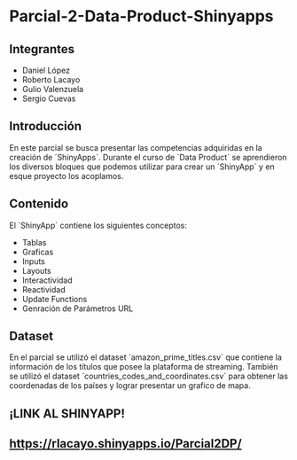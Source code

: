 # Parcial-2-Data-Product-Shinyapps

## Integrantes
* Daniel López
* Roberto Lacayo
* Gulio Valenzuela
* Sergio Cuevas

## Introducción
En este parcial se busca presentar las competencias adquiridas en la creación de ´ShinyApps´. 
Durante el curso de ´Data Product´ se aprendieron los diversos bloques que podemos utilizar para crear un ´ShinyApp´ y en esque proyecto los acoplamos.

## Contenido
El ´ShinyApp´ contiene los siguientes conceptos:
* Tablas
* Graficas
* Inputs
* Layouts
* Interactividad
* Reactividad
* Update Functions
* Genración de Parámetros URL

## Dataset
En el parcial se utilizó el dataset ´amazon_prime_titles.csv´ que contiene la información de los títulos que posee la plataforma de streaming.
También se utilizó el dataset ´countries_codes_and_coordinates.csv´ para obtener las coordenadas de los países y lograr presentar un grafico de mapa.

## ¡LINK AL SHINYAPP!
## https://rlacayo.shinyapps.io/Parcial2DP/

